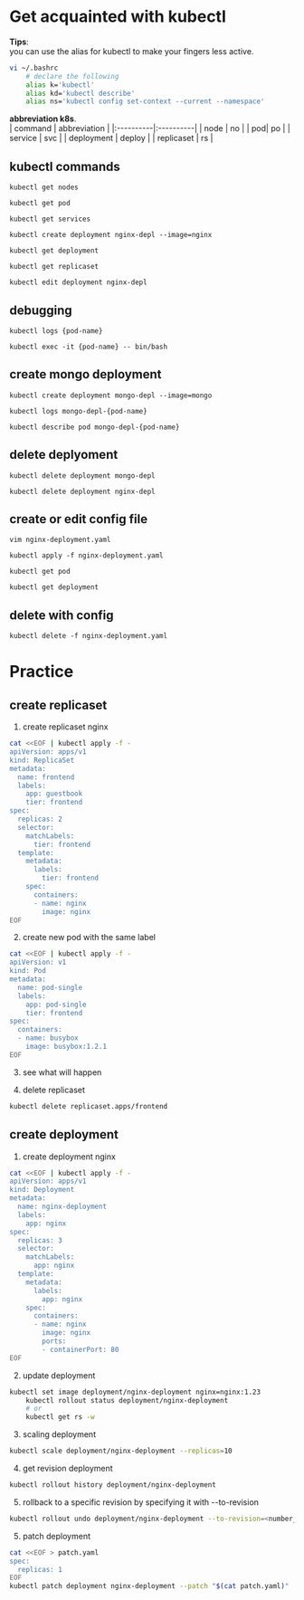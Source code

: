 # Get acquainted with kubectl
**Tips**:   
you can use the alias for kubectl to make your fingers less active.  
```bash
vi ~/.bashrc 
	# declare the following 
	alias k='kubectl'
	alias kd='kubectl describe'
	alias ns='kubectl config set-context --current --namespace'
```
**abbreviation k8s**.  
| command  | abbreviation  |
|:----------|:----------|
| node    | no   |
| pod| po    |
| service    | svc    |
| deployment    | deploy    |
| replicaset    | rs    |


## kubectl commands
`kubectl get nodes`

`kubectl get pod`

`kubectl get services`

`kubectl create deployment nginx-depl --image=nginx`

`kubectl get deployment`

`kubectl get replicaset`

`kubectl edit deployment nginx-depl`

## debugging
`kubectl logs {pod-name}`

`kubectl exec -it {pod-name} -- bin/bash`

## create mongo deployment
`kubectl create deployment mongo-depl --image=mongo`

`kubectl logs mongo-depl-{pod-name}`

`kubectl describe pod mongo-depl-{pod-name}`

## delete deplyoment
`kubectl delete deployment mongo-depl`

`kubectl delete deployment nginx-depl`

## create or edit config file
`vim nginx-deployment.yaml`

`kubectl apply -f nginx-deployment.yaml`

`kubectl get pod`

`kubectl get deployment`

## delete with config
`kubectl delete -f nginx-deployment.yaml`

# Practice
## create replicaset
1. create replicaset nginx
```bash
cat <<EOF | kubectl apply -f -
apiVersion: apps/v1
kind: ReplicaSet
metadata:
  name: frontend
  labels:
    app: guestbook
    tier: frontend
spec:
  replicas: 2
  selector:
    matchLabels:
      tier: frontend
  template:
    metadata:
      labels:
        tier: frontend
    spec:
      containers:
      - name: nginx
        image: nginx
EOF
```
2. create new pod with the same label
```bash
cat <<EOF | kubectl apply -f -
apiVersion: v1
kind: Pod
metadata:
  name: pod-single
  labels:
    app: pod-single
    tier: frontend
spec:
  containers:
  - name: busybox
    image: busybox:1.2.1
EOF
```
3. see what will happen

4. delete replicaset 
```bash
kubectl delete replicaset.apps/frontend
```

## create deployment
1. create deployment nginx
```bash
cat <<EOF | kubectl apply -f -
apiVersion: apps/v1
kind: Deployment
metadata:
  name: nginx-deployment
  labels:
    app: nginx
spec:
  replicas: 3
  selector:
    matchLabels:
      app: nginx
  template:
    metadata:
      labels:
        app: nginx
    spec:
      containers:
      - name: nginx
        image: nginx
        ports:
        - containerPort: 80
EOF
```

2. update deployment
```bash
kubectl set image deployment/nginx-deployment nginx=nginx:1.23
	kubectl rollout status deployment/nginx-deployment 
	# or
	kubectl get rs -w
```

3. scaling deployment
```bash
kubectl scale deployment/nginx-deployment --replicas=10
```

4. get revision deployment
```bash
kubectl rollout history deployment/nginx-deployment
```

5. rollback to a specific revision by specifying it with --to-revision
```bash
kubectl rollout undo deployment/nginx-deployment --to-revision=<number_revision>
```

5. patch deployment
```bash
cat <<EOF > patch.yaml
spec:
  replicas: 1
EOF
kubectl patch deployment nginx-deployment --patch "$(cat patch.yaml)"
```